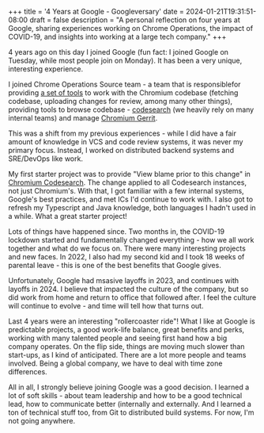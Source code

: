 +++
title = '4 Years at Google - Googleversary'
date = 2024-01-21T19:31:51-08:00
draft = false
description = "A personal reflection on four years at Google, sharing experiences working on Chrome Operations, the impact of COVID-19, and insights into working at a large tech company."
+++

4 years ago on this day I joined Google (fun fact: I joined Google on Tuesday,
while most people join on Monday). It has been a very unique, interesting
experience.

I joined Chrome Operations Source team - a team that is  responsiblefor
providing [a set of
tools](https://source.chromium.org/chromium/chromium/tools/depot_tools) to work
with the Chromium codebase (fetching codebase, uploading changes for review,
among many other things), providing tools to browse codebase -
[codesearch](https://source.chromium.org) (we heavily rely on many internal
teams) and manage [Chromium Gerrit](https://chromium-review.googlesource.com).

This was a shift from my previous experiences - while I did have a fair amount
of knowledge in VCS and code review systems, it was never my primary focus.
Instead, I worked on distributed backend systems and SRE/DevOps like work.

My first starter project was to provide "View blame prior to this
change" in [Chromium Codesearch](https://source.chromium.org). The change
applied to all Codesearch instances, not just Chromium's. With that, I got
familiar with a few internal systems, Google's best practices, and met ICs I'd
continue to work with. I also got to refresh my Typescript and Java knowledge,
both languages I hadn't used in a while. What a great starter project!

Lots of things have happened since. Two months in, the COVID-19 lockdown
started and fundamentally changed everything - how we all work together and
what do we focus on. There were many interesting projects and new faces. In
2022, I also had my second kid and I took 18 weeks of parental leave - this is
one of the best benefits that Google gives.

Unfortunately, Google had msasive layoffs in 2023, and continues with layoffs in
2024. I believe that impacted the culture of the company, but so did work from
home and return to office that followed after. I feel the culture will continue
to evolve - and time will tell how that turns out.

Last 4 years were an interesting "rollercoaster ride"! What I like at Google is
predictable projects, a good work-life balance, great benefits and perks,
working with many talented people and seeing first hand how a big company
operates. On the flip side, things are moving much slower than start-ups, as I
kind of anticipated. There are a lot more people and teams involved. Being
a global company, we have to deal with time zone differences.

All in all, I strongly believe joining Google was a good decision. I learned a
lot of soft skills - about team leadership and how to be a good technical
lead, how to communicate better (internally and externally. And I learned a ton
of technical stuff too, from Git to distributed build systems. For now, I'm not
going anywhere.

